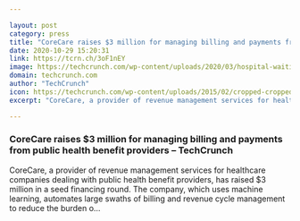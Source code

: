 ```yaml
---

layout: post
category: press
title: "CoreCare raises $3 million for managing billing and payments from public health benefit providers"
date: 2020-10-29 15:20:31
link: https://tcrn.ch/3oF1nEY
image: https://techcrunch.com/wp-content/uploads/2020/03/hospital-waiting-room-getty.jpg?w=764
domain: techcrunch.com
author: "TechCrunch"
icon: https://techcrunch.com/wp-content/uploads/2015/02/cropped-cropped-favicon-gradient.png?w=180
excerpt: "CoreCare, a provider of revenue management services for healthcare companies dealing with public health benefit providers, has raised $3 million in a seed financing round. The company, which uses machine learning, automates large swaths of billing and revenue cycle management to reduce the burden o…"

---
```


### CoreCare raises $3 million for managing billing and payments from public health benefit providers – TechCrunch

CoreCare, a provider of revenue management services for healthcare companies dealing with public health benefit providers, has raised $3 million in a seed financing round. The company, which uses machine learning, automates large swaths of billing and revenue cycle management to reduce the burden o…